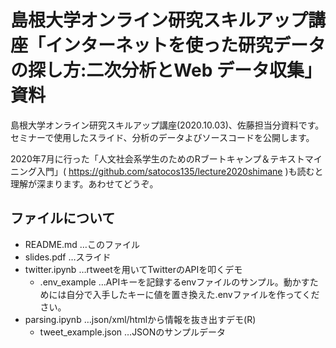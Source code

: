 # 島根大学オンライン研究スキルアップ講座「インターネットを使った研究データの探し方:二次分析とWeb データ収集」資料

島根大学オンライン研究スキルアップ講座(2020.10.03)、佐藤担当分資料です。
セミナーで使用したスライド、分析のデータよびソースコードを公開します。

2020年7月に行った「人文社会系学生のためのRブートキャンプ＆テキストマイニング入門」( https://github.com/satocos135/lecture2020shimane )も読むと理解が深まります。あわせてどうぞ。

## ファイルについて
+ README.md …このファイル
+ slides.pdf …スライド
+ twitter.ipynb …rtweetを用いてTwitterのAPIを叩くデモ
    + .env_example …APIキーを記録するenvファイルのサンプル。動かすためには自分で入手したキーに値を置き換えた.envファイルを作ってください。
+ parsing.ipynb …json/xml/htmlから情報を抜き出すデモ(R)
    + tweet_example.json …JSONのサンプルデータ
